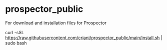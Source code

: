 # prospector_public
For download and installation files for Prospector

curl -sSL https://raw.githubusercontent.com/criani/prospector_public/main/install.sh | sudo bash

